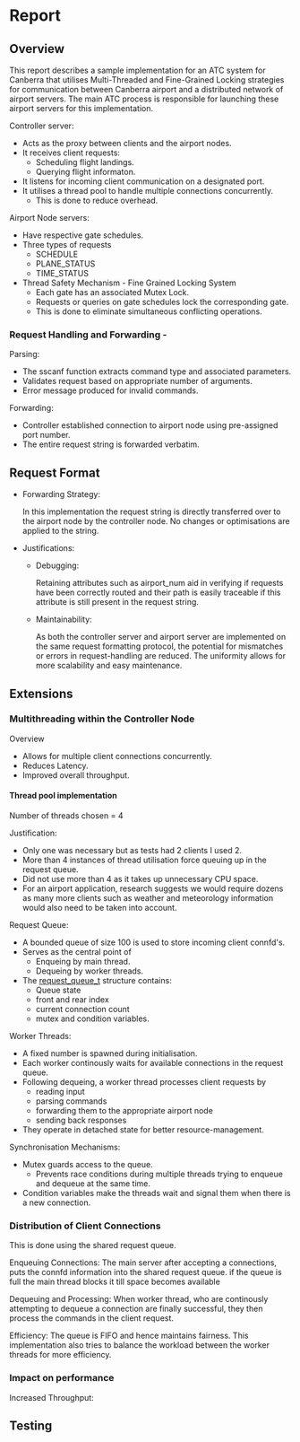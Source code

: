 # Report
## Overview
This report describes a sample implementation for an ATC system for Canberra that utilises Multi-Threaded and Fine-Grained Locking strategies for communication between Canberra airport and a distributed network of airport servers. 
The main ATC process is responsible for launching these airport servers for this implementation. 

Controller server:
- Acts as the proxy between clients and the airport nodes. 
- It receives client requests:
    - Scheduling flight landings.
    - Querying flight informaton.
- It listens for incoming client communication on a designated port.
- It utilises a thread pool to handle multiple connections concurrently.
    - This is done to reduce overhead.

Airport Node servers:
- Have respective gate schedules.
- Three types of requests
    - SCHEDULE
    - PLANE_STATUS
    - TIME_STATUS
- Thread Safety Mechanism - Fine Grained Locking System
    - Each gate has an associated Mutex Lock.
    - Requests or queries on gate schedules lock the corresponding gate.
    - This is done to eliminate simultaneous conflicting operations.

### Request Handling and Forwarding -

Parsing:
- The sscanf function extracts command type and associated parameters.
- Validates request based on appropriate number of arguments.
- Error message produced for invalid commands.

Forwarding:
- Controller established connection to airport node using pre-assigned port number.
- The entire request string is forwarded verbatim.

## Request Format
- Forwarding Strategy:
    
    In this implementation the request string is directly transferred over to the airport node by the controller node. No changes or optimisations are applied to the string.
- Justifications:
    - Debugging:

        Retaining attributes such as airport_num aid in verifying if requests have been correctly routed and their path is easily traceable if this attribute is still present in the request string.
    - Maintainability:
        
        As both the controller server and airport server are implemented on the same request formatting protocol, the potential for mismatches or errors in request-handling are reduced. The uniformity allows for more scalability and easy maintenance.

## Extensions

### Multithreading within the Controller Node 
Overview
- Allows for multiple client connections concurrently.
- Reduces Latency.
- Improved overall throughput.
 
#### Thread pool implementation

Number of threads chosen = 4

Justification:
- Only one was necessary but as tests had 2 clients I used 2.
- More than 4 instances of thread utilisation force queuing up in the request queue.
- Did not use more than 4 as it takes up unnecessary CPU space.
- For an airport application, research suggests we would require dozens as many more clients such as weather and meteorology information would also need to be taken into account.

Request Queue:
- A bounded queue of size 100 is used to store incoming client connfd's.
- Serves as the central point of 
    - Enqueing by main thread.
    - Dequeing by worker threads.
- The [request_queue_t](https://gitlab.cecs.anu.edu.au/u7782612/comp2310-2024-assignment-2/-/blob/485f07c0e0f2cbb98b7ec03b7e23c47898c02fe5/src/controller.c#L44-52) structure contains:
    - Queue state
    - front and rear index 
    - current connection count
    - mutex and condition variables.

Worker Threads:
- A fixed number is spawned during initialisation.
- Each worker continously waits for available connections in the request queue.
- Following dequeing, a worker thread processes client requests by
    - reading input
    - parsing commands
    - forwarding them to the appropriate airport node
    - sending back responses
- They operate in detached state for better resource-management.
 
 Synchronisation Mechanisms:
- Mutex guards access to the queue.
    - Prevents race conditions during multiple threads trying to enqueue and dequeue at the same time.
- Condition variables make the threads wait and signal them when there is a new connection.

### Distribution of Client Connections
This is done using the shared request queue.

Enqueuing Connections: The main server after accepting a connections, puts the connfd information into the shared request queue. if the queue is full the main thread blocks it till space becomes available

Dequeuing and Processing: When worker thread, who are continously attempting to dequeue a connection are finally successful, they then process the commands in the client request.

Efficiency: The queue is FIFO and hence maintains fairness. This implementation also tries to balance the workload between the worker threads for more efficiency.

### Impact on performance
Increased Throughput: 


## Testing

